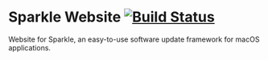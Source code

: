 # Sparkle Website [![Build Status](https://travis-ci.org/sparkle-project/sparkle-project.github.io.svg?branch=master)](https://travis-ci.org/sparkle-project/sparkle-project.github.io)

Website for Sparkle, an easy-to-use software update framework for macOS applications.
